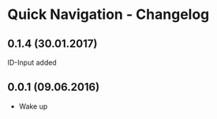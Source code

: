 
Quick Navigation - Changelog
================================================================================

0.1.4 (30.01.2017)
--------------------------------------------------------------------------------
ID-Input added

0.0.1 (09.06.2016)
--------------------------------------------------------------------------------

* Wake up
